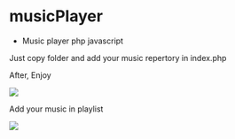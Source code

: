 # musicPlayer
* Music player php javascript


Just copy folder and add your music repertory in index.php

After, Enjoy

<img src="https://github.com/fred-sjtm/musicPlayer/blob/master/musicPlayer/img/musicPlayer.jpg">

Add your music in playlist

<img src="https://github.com/fred-sjtm/musicPlayer/blob/master/musicPlayer/img/playlist.jpg">
